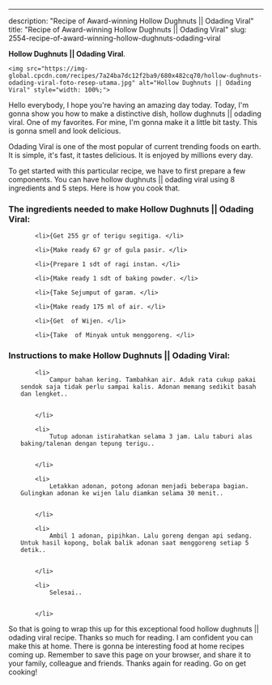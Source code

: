 ---
description: "Recipe of Award-winning Hollow Dughnuts || Odading Viral"
title: "Recipe of Award-winning Hollow Dughnuts || Odading Viral"
slug: 2554-recipe-of-award-winning-hollow-dughnuts-odading-viral

<p>
	<strong>Hollow Dughnuts || Odading Viral</strong>. 
	
</p>
<p>
	
	<img src="https://img-global.cpcdn.com/recipes/7a24ba7dc12f2ba9/680x482cq70/hollow-dughnuts-odading-viral-foto-resep-utama.jpg" alt="Hollow Dughnuts || Odading Viral" style="width: 100%;">
	
	
</p>
<p>
	Hello everybody, I hope you're having an amazing day today. Today, I'm gonna show you how to make a distinctive dish, hollow dughnuts || odading viral. One of my favorites. For mine, I'm gonna make it a little bit tasty. This is gonna smell and look delicious.
</p>
	 Odading Viral is one of the most popular of current trending foods on earth. It is simple, it's fast, it tastes delicious. It is enjoyed by millions every day. 
</p>
<p>
	
</p>

<p>
To get started with this particular recipe, we have to first prepare a few components. You can have hollow dughnuts || odading viral using 8 ingredients and 5 steps. Here is how you cook that.
</p>

<h3>The ingredients needed to make Hollow Dughnuts || Odading Viral:</h3>

<ol>
	
		<li>{Get 255 gr of terigu segitiga. </li>
	
		<li>{Make ready 67 gr of gula pasir. </li>
	
		<li>{Prepare 1 sdt of ragi instan. </li>
	
		<li>{Make ready 1 sdt of baking powder. </li>
	
		<li>{Take Sejumput of garam. </li>
	
		<li>{Make ready 175 ml of air. </li>
	
		<li>{Get  of Wijen. </li>
	
		<li>{Take  of Minyak untuk menggoreng. </li>
	
</ol>
<p>
	
</p>

<h3>Instructions to make Hollow Dughnuts || Odading Viral:</h3>

<ol>
	
		<li>
			Campur bahan kering. Tambahkan air. Aduk rata cukup pakai sendok saja tidak perlu sampai kalis. Adonan memang sedikit basah dan lengket..
			
			
		</li>
	
		<li>
			Tutup adonan istirahatkan selama 3 jam. Lalu taburi alas baking/talenan dengan tepung terigu..
			
			
		</li>
	
		<li>
			Letakkan adonan, potong adonan menjadi beberapa bagian. Gulingkan adonan ke wijen lalu diamkan selama 30 menit..
			
			
		</li>
	
		<li>
			Ambil 1 adonan, pipihkan. Lalu goreng dengan api sedang. Untuk hasil kopong, bolak balik adonan saat menggoreng setiap 5 detik..
			
			
		</li>
	
		<li>
			Selesai..
			
			
		</li>
	
</ol>

<p>
	
</p>

<p>
	So that is going to wrap this up for this exceptional food hollow dughnuts || odading viral recipe. Thanks so much for reading. I am confident you can make this at home. There is gonna be interesting food at home recipes coming up. Remember to save this page on your browser, and share it to your family, colleague and friends. Thanks again for reading. Go on get cooking!
</p>
